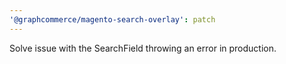 ```yaml
---
'@graphcommerce/magento-search-overlay': patch
---
```


Solve issue with the SearchField throwing an error in production.
